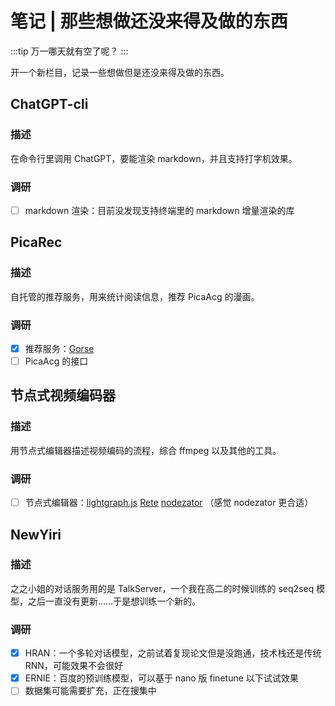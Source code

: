 # 笔记 | 那些想做还没来得及做的东西

:::tip
万一哪天就有空了呢？
:::

开一个新栏目，记录一些想做但是还没来得及做的东西。

## ChatGPT-cli

### 描述

在命令行里调用 ChatGPT，要能渲染 markdown，并且支持打字机效果。

### 调研
- [ ] markdown 渲染：目前没发现支持终端里的 markdown 增量渲染的库

## PicaRec

### 描述

自托管的推荐服务，用来统计阅读信息，推荐 PicaAcg 的漫画。

### 调研
- [x] 推荐服务：[Gorse](https://gorse.io/)
- [ ] PicaAcg 的接口

## 节点式视频编码器

### 描述

用节点式编辑器描述视频编码的流程，综合 ffmpeg 以及其他的工具。

### 调研
- [ ] 节点式编辑器：[lightgraph.js](https://github.com/jagenjo/litegraph.js) [Rete](https://github.com/retejs/rete) [nodezator](https://github.com/IndiePython/nodezator) （感觉 nodezator 更合适）

## NewYiri

### 描述

之之小姐的对话服务用的是 TalkServer，一个我在高二的时候训练的 seq2seq 模型，之后一直没有更新……于是想训练一个新的。

### 调研
- [x] HRAN：一个多轮对话模型，之前试着复现论文但是没跑通，技术栈还是传统 RNN，可能效果不会很好
- [x] ERNIE：百度的预训练模型，可以基于 nano 版 finetune 以下试试效果
- [ ] 数据集可能需要扩充，正在搜集中
